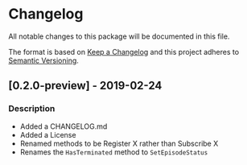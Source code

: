 # Changelog
All notable changes to this package will be documented in this file.

The format is based on [Keep a Changelog](http://keepachangelog.com/en/1.0.0/)
and this project adheres to [Semantic Versioning](http://semver.org/spec/v2.0.0.html).

## [0.2.0-preview] - 2019-02-24

### Description
 - Added a CHANGELOG.md
 - Added a License
 - Renamed methods to be Register X rather than Subscribe X
 - Renames the `HasTerminated` method to `SetEpisodeStatus`

